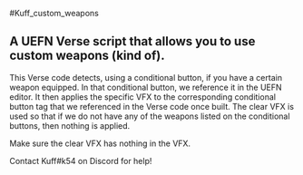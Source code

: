 #Kuff_custom_weapons
## A UEFN Verse script that allows you to use custom weapons (kind of).

This Verse code detects, using a conditional button, if you have a certain weapon equipped. In that conditional button, we reference it in the UEFN editor. It then applies the specific VFX to the corresponding conditional button tag that we referenced in the Verse code once built. The clear VFX is used so that if we do not have any of the weapons listed on the conditional buttons, then nothing is applied.

Make sure the clear VFX has nothing in the VFX.

Contact Kuff#k54 on Discord for help!
